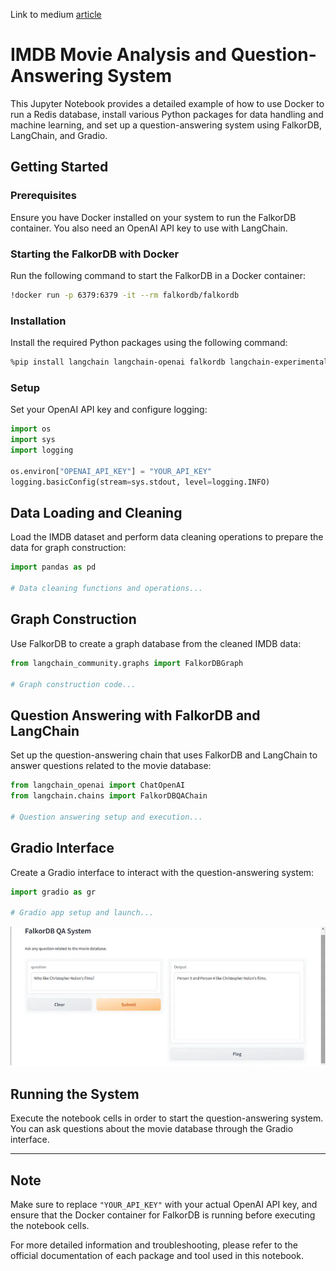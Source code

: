
Link to medium [article](https://medium.com/stackademic/how-to-build-a-movie-recommendation-system-powered-by-knowledge-graph-falkordb-369eea8e8d52)

# IMDB Movie Analysis and Question-Answering System

This Jupyter Notebook provides a detailed example of how to use Docker to run a Redis database, install various Python packages for data handling and machine learning, and set up a question-answering system using FalkorDB, LangChain, and Gradio.

## Getting Started

### Prerequisites

Ensure you have Docker installed on your system to run the FalkorDB container. You also need an OpenAI API key to use with LangChain.

### Starting the FalkorDB with Docker

Run the following command to start the FalkorDB in a Docker container:
```bash
!docker run -p 6379:6379 -it --rm falkordb/falkordb
```

### Installation

Install the required Python packages using the following command:
```bash
%pip install langchain langchain-openai falkordb langchain-experimental pandas gradio
```

### Setup

Set your OpenAI API key and configure logging:

```python
import os
import sys
import logging

os.environ["OPENAI_API_KEY"] = "YOUR_API_KEY"
logging.basicConfig(stream=sys.stdout, level=logging.INFO)
```

## Data Loading and Cleaning

Load the IMDB dataset and perform data cleaning operations to prepare the data for graph construction:

```python
import pandas as pd

# Data cleaning functions and operations...
```

## Graph Construction

Use FalkorDB to create a graph database from the cleaned IMDB data:

```python
from langchain_community.graphs import FalkorDBGraph

# Graph construction code...
```

## Question Answering with FalkorDB and LangChain

Set up the question-answering chain that uses FalkorDB and LangChain to answer questions related to the movie database:

```python
from langchain_openai import ChatOpenAI
from langchain.chains import FalkorDBQAChain

# Question answering setup and execution...
```

## Gradio Interface

Create a Gradio interface to interact with the question-answering system:

```python
import gradio as gr

# Gradio app setup and launch...
```
![Gradio App](gradio_screenshot.png)

## Running the System

Execute the notebook cells in order to start the question-answering system. You can ask questions about the movie database through the Gradio interface.

---

## Note

Make sure to replace `"YOUR_API_KEY"` with your actual OpenAI API key, and ensure that the Docker container for FalkorDB is running before executing the notebook cells.

For more detailed information and troubleshooting, please refer to the official documentation of each package and tool used in this notebook.
